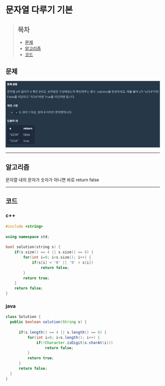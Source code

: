 # 문자열 다루기 기본

> ## 목차
> * [문제](#문제)
> * [알고리즘](#알고리즘)
> * [코드](#코드)

## 문제
![문제](https://github.com/ryusehui/algorithm/blob/master/programmers/level1/problems/%EB%AC%B8%EC%9E%90%EC%97%B4%20%EB%8B%A4%EB%A3%A8%EA%B8%B0%20%EA%B8%B0%EB%B3%B8.PNG)
<hr/>

## 알고리즘
문자열 내의 문자가 숫자가 아니면 바로 return false
<hr/>

## 코드
### c++
```c++
#include <string>
 
using namespace std;
 
bool solution(string s) {
    if(s.size() == 4 || s.size() == 6) {
        for(int i=0; i<s.size(); i++) {
            if(s[i] < '0' || '9' < s[i])
                return false;
        }
        return true;
    }
    return false;
}
```

### java
```java
class Solution {
  public boolean solution(String s) {
      
      if(s.length() == 4 || s.length() == 6) {
          for(int i=0; i<s.length(); i++) {
              if(!Character.isDigit(s.charAt(i)))
                  return false;
          }
          return true;
      }
      return false;
  }
}
```
